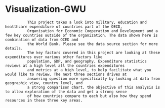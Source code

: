 # Visualization-GWU

              This project takes a look into military, education and healthcare expenditure of countries part of the OECD, 
              Organisation for Economic Cooperation and Development and a few key countries outside of the organization. The data shown here is combination of data from OCED and 
              the World Bank. Please see the data source section for more details. 
              The key factors covered in this project are looking at these expenditures over various other factors like 
              population, GDP, and geography. Expenditure statistics reviews at a high level all the countries expenditures
              and metrics at a high level, to help facilitate what you would like to review. The next three sections drives at 
              answering question more specifically by looking at data from geographic view, country level, and
              a strong comparison chart. the objective of this analysis is to allow exploration of the data and get a strong sense
              of how countries compare to each but also how they spend resources in these three key areas. 
              
              
